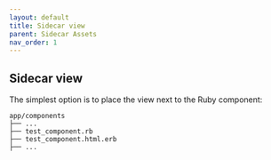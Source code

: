 ```yaml
---
layout: default
title: Sidecar view
parent: Sidecar Assets
nav_order: 1
---
```


## Sidecar view

The simplest option is to place the view next to the Ruby component:

```text
app/components
├── ...
├── test_component.rb
├── test_component.html.erb
├── ...
```
